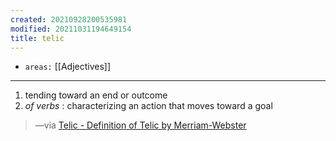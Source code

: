 ```yaml
---
created: 20210928200535981
modified: 20211031194649154
title: telic
---
```


- `areas:` [[Adjectives]]

---

1.  tending toward an end or outcome
2.  _of verbs_ : characterizing an action that moves toward a goal

> —via [Telic - Definition of Telic by Merriam-Webster](https://www.merriam-webster.com/dictionary/telic)
